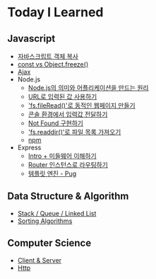 # Today I Learned

## Javascript

- [자바스크립트 객체 복사](/Javascript/object-clone.md)
- [const vs Object.freeze()](/Javascript/const-Object-freeze.md)
- [Ajax](/Javascript/AJAX.md)
- Node.js
  - [Node.js의 의미와 어플리케이션을 만드는 원리](/Javascript/NodeJS-01.md)
  - [URL로 입력된 값 사용하기](/Javascript/NodeJS-02.md)
  - ['fs.fileRead()'로 동적인 웹페이지 만들기](/Javascript/NodeJS-03.md)
  - [콘솔 환경에서 입력값 전달하기](/Javascript/NodeJS-04.md)
  - [Not Found 구현하기](/Javascript/NodeJS-05.md)
  - ['fs.readdir()'로 파일 목록 가져오기](/Javascript/NodeJS-06.md)
  - [npm](/Javascript/npm.md)
- Express
  - [Intro + 미들웨어 이해하기](/Javascript/express-01.md)
  - [Router 인스턴스로 라우팅하기](/Javascript/express-02.md)
  - [템플릿 엔진 - Pug](/Javascript/express-03.md)

## Data Structure & Algorithm

- [Stack / Queue / Linked List](/Data_structure_and_algorithm/Stack_Queue_LinkedList.md)
- [Sorting Algorithms](/Data_structure_and_algorithm/sorting_algorithms.md)

## Computer Science

- [Client & Server](/CS/Client_and_Server.md)
- [Http](/CS/HTTP.md)
